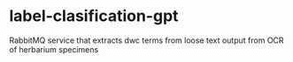 # label-clasification-gpt
RabbitMQ service that extracts dwc terms from loose text output from OCR of herbarium specimens
